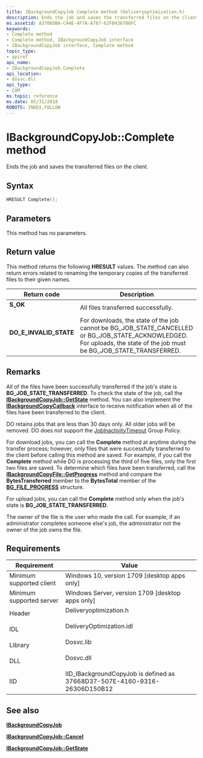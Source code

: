 ```yaml
---
title: IBackgroundCopyJob Complete method (Deliveryoptimization.h)
description: Ends the job and saves the transferred files on the client.
ms.assetid: A3706DBA-C44E-4F7A-A787-62FB436706FC
keywords:
- Complete method
- Complete method, IBackgroundCopyJob interface
- IBackgroundCopyJob interface, Complete method
topic_type:
- apiref
api_name:
- IBackgroundCopyJob.Complete
api_location:
- dosvc.dll
api_type:
- COM
ms.topic: reference
ms.date: 05/31/2018
ROBOTS: INDEX,FOLLOW
---
```


# IBackgroundCopyJob::Complete method

Ends the job and saves the transferred files on the client.

## Syntax


```C++
HRESULT Complete();
```



## Parameters

This method has no parameters.

## Return value

This method returns the following **HRESULT** values. The method can also return errors related to renaming the temporary copies of the transferred files to their given names.



| Return code                                                                                          | Description                                                                                                                                                                                            |
|------------------------------------------------------------------------------------------------------|--------------------------------------------------------------------------------------------------------------------------------------------------------------------------------------------------------|
| <dl> <dt>****S_OK****</dt> </dl>             | All files transferred successfully.<br/>                                                                                                                                                         |
| <dl> <dt>**DO_E_INVALID_STATE**</dt> </dl> | For downloads, the state of the job cannot be BG_JOB_STATE_CANCELLED or BG_JOB_STATE_ACKNOWLEDGED. <br/> For uploads, the state of the job must be BG_JOB_STATE_TRANSFERRED.<br/> |



 

## Remarks

All of the files have been successfully transferred if the job's state is **BG_JOB_STATE_TRANSFERRED**. To check the state of the job, call the [**IBackgroundCopyJob::GetState**](ibackgroundcopyjob-getstate.md) method. You can also implement the [**IBackgroundCopyCallback**](ibackgroundcopycallback.md) interface to receive notification when all of the files have been transferred to the client.

DO retains jobs that are less than 30 days only. All older jobs will be removed. DO does not support the [JobInactivityTimeout](https://www.bing.com/search?q=JobInactivityTimeout) Group Policy.

For download jobs, you can call the **Complete** method at anytime during the transfer process; however, only files that were successfully transferred to the client before calling this method are saved. For example, if you call the **Complete** method while DO is processing the third of five files, only the first two files are saved. To determine which files have been transferred, call the [**IBackgroundCopyFile::GetProgress**](ibackgroundcopyfile-getprogress-method.md) method and compare the **BytesTransferred** member to the **BytesTotal** member of the [**BG_FILE_PROGRESS**](bg-file-progress.md) structure.

For upload jobs, you can call the **Complete** method only when the job's state is **BG_JOB_STATE_TRANSFERRED**.

The owner of the file is the user who made the call. For example, if an administrator completes someone else's job, the administrator not the owner of the job owns the file.

## Requirements



| Requirement | Value |
|-------------------------------------|-----------------------------------------------------------------------------------------------------|
| Minimum supported client<br/> | Windows 10, version 1709 \[desktop apps only\]<br/>                                           |
| Minimum supported server<br/> | Windows Server, version 1709 \[desktop apps only\]<br/>                                       |
| Header<br/>                   | <dl> <dt>Deliveryoptimization.h</dt> </dl>   |
| IDL<br/>                      | <dl> <dt>DeliveryOptimization.idl</dt> </dl> |
| Library<br/>                  | <dl> <dt>Dosvc.lib</dt> </dl>                |
| DLL<br/>                      | <dl> <dt>Dosvc.dll</dt> </dl>                |
| IID<br/>                      | IID_IBackgroundCopyJob is defined as 37668D37-507E-4160-9316-26306D150B12<br/>               |



## See also

<dl> <dt>

[**IBackgroundCopyJob**](ibackgroundcopyjob-.md)
</dt> <dt>

[**IBackgroundCopyJob::Cancel**](ibackgroundcopyjob-cancel.md)
</dt> <dt>

[**IBackgroundCopyJob::GetState**](ibackgroundcopyjob-getstate.md)
</dt> </dl>

 

 






